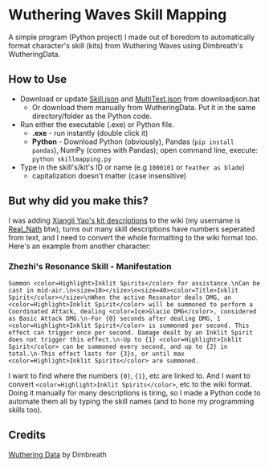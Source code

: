 # Wuthering Waves Skill Mapping
A simple program (Python project) I made out of boredom to automatically format character's skill (kits) from Wuthering Waves using Dimbreath's WutheringData.

## How to Use
* Download or update [Skill.json](https://github.com/Dimbreath/WutheringData/blob/master/ConfigDB/Skill.json) and [MultiText.json](https://github.com/Dimbreath/WutheringData/blob/master/TextMap/en/MultiText.json) from downloadjson.bat
  * Or download them manually from WutheringData. Put it in the same directory/folder as the Python code.
* Run either the executable (.exe) or Python file.
  * **.exe** - run instantly (double click it)
  * **Python** - Download Python (obviously), Pandas (`pip install pandas`), NumPy (comes with Pandas); open command line, execute: `python skillmapping.py`
* Type in the skill's/kit's ID or name (e.g `1000101` or `feather as blade`)
  * capitalization doesn't matter (case insensitive)

## But why did you make this?
I was adding [Xiangli Yao's kit descriptions](https://wutheringwaves.fandom.com/wiki/Xiangli_Yao/Combat) to the wiki (my username is [Real_Nath](https://wutheringwaves.fandom.com/wiki/User:Real_Nath) btw), turns out many skill descriptions have numbers seperated from text, and I need to convert the whole formatting to the wiki format too. Here's an example from another character:
### Zhezhi's Resonance Skill - Manifestation
```
Summon <color=Highlight>Inklit Spirits</color> for assistance.\nCan be cast in mid-air.\n<size=10></size>\n<size=40><color=Title>Inklit Spirit</color></size>\nWhen the active Resonator deals DMG, an <color=Highlight>Inklit Spirit</color> will be summoned to perform a Coordinated Attack, dealing <color=Ice>Glacio DMG</color>, considered as Basic Attack DMG.\n-For {0} seconds after dealing DMG, 1 <color=Highlight>Inklit Spirit</color> is summoned per second. This effect can trigger once per second. Damage dealt by an Inklit Spirit does not trigger this effect.\n-Up to {1} <color=Highlight>Inklit Spirit</color> can be summoned every second, and up to {2} in total.\n-This effect lasts for {3}s, or until max <color=Highlight>Inklit Spirits</color> are summoned.
```
I want to find where the numbers `{0}`, `{1}`, etc are linked to. And I want to convert `<color=Highlight>Inklit Spirits</color>`, etc to the wiki format. Doing it manually for many descriptions is tiring, so I made a Python code to automate them all by typing the skill names (and to hone my programming skills too).

## Credits
[Wuthering Data](https://github.com/Dimbreath/WutheringData) by Dimbreath
